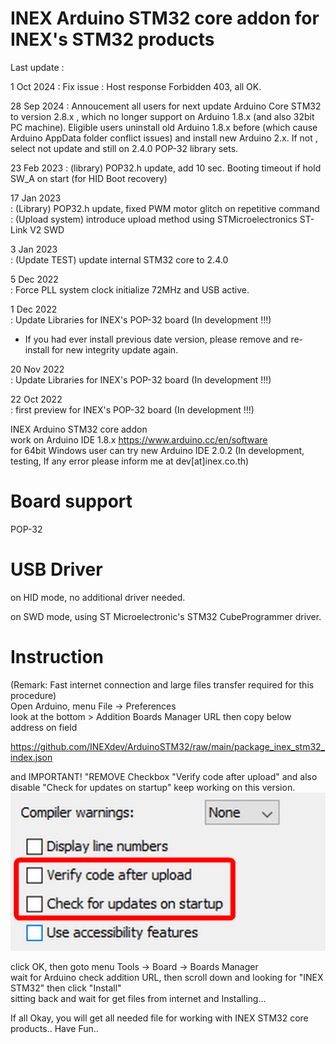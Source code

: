 # INEX Arduino STM32 core addon for INEX's STM32 products

Last update :

1 Oct 2024 : Fix issue : Host response Forbidden 403, all OK.

28 Sep 2024 : Annoucement all users for next update Arduino Core STM32 to version 2.8.x , which no longer support on Arduino 1.8.x (and also 32bit PC machine).
Eligible users uninstall old Arduino 1.8.x before (which cause Arduino AppData folder conflict issues) and install new Arduino 2.x.
If not , select not update and still on 2.4.0 POP-32 library sets.

23 Feb 2023
 : (library) POP32.h update, add 10 sec. Booting timeout if hold SW_A on start (for HID Boot recovery)

17 Jan 2023  
 : (Library) POP32.h update, fixed PWM motor glitch on repetitive command  
 : (Upload system) introduce upload method using STMicroelectronics ST-Link V2 SWD  
 
3 Jan 2023  
 : (Update TEST) update internal STM32 core to 2.4.0
 
5 Dec 2022  
 : Force PLL system clock initialize 72MHz and USB active.

1 Dec 2022  
 : Update Libraries for INEX's POP-32 board (In development !!!)
 - If you had ever install previous date version, please remove and re-install for new integrity update again.

20 Nov 2022  
 : Update Libraries for INEX's POP-32 board (In development !!!)

22 Oct 2022  
 : first preview for INEX's POP-32 board (In development !!!)

INEX Arduino STM32 core addon  
work on Arduino IDE 1.8.x https://www.arduino.cc/en/software  
for 64bit Windows user can try new Arduino IDE 2.0.2
(In development, testing, If any error please inform me at dev[at]inex.co.th)  

# Board support
POP-32  

# USB Driver
on HID mode, no additional driver needed.

on SWD mode, using ST Microelectronic's STM32 CubeProgrammer driver.

# Instruction
(Remark: Fast internet connection and large files transfer required for this procedure)  
Open Arduino, menu File -> Preferences  
look at the bottom > Addition Boards Manager URL then copy below address on field  

https://github.com/INEXdev/ArduinoSTM32/raw/main/package_inex_stm32_index.json

and IMPORTANT! "REMOVE Checkbox "Verify code after upload"
and also disable "Check for updates on startup" keep working on this version.
![alt text](https://github.com/INEXdev/ArduinoAVR/raw/main/EditPreference.png)

click OK, then goto menu Tools -> Board -> Boards Manager  
wait for Arduino check addition URL, then scroll down and looking for "INEX STM32" then click "Install"  
sitting back and wait for get files from internet and Installing...  

If all Okay, you will get all needed file for working with INEX STM32 core products.. Have Fun..  
